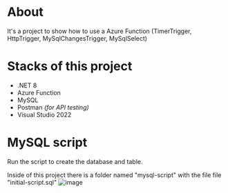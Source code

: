 # About
It's a project to show how to use a Azure Function (TimerTrigger, HttpTrigger, MySqlChangesTrigger, MySqlSelect)

# Stacks of this project
- .NET 8
- Azure Function
- MySQL
- Postman _(for API testing)_
- Visual Studio 2022

# MySQL script
Run the script to create the database and table. 

Inside of this project there is a folder named "mysql-script" with the file file "initial-script.sql"
![image](https://github.com/user-attachments/assets/db242f41-58eb-49aa-ac5c-4c66904b8b0a)

